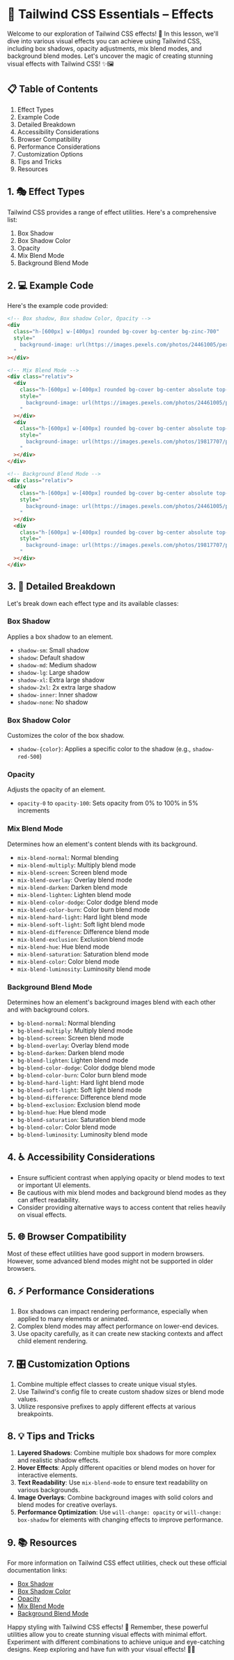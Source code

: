 # 🎨 Tailwind CSS Essentials – Effects

Welcome to our exploration of Tailwind CSS effects! 🚀 In this lesson, we'll dive into various visual effects you can achieve using Tailwind CSS, including box shadows, opacity adjustments, mix blend modes, and background blend modes. Let's uncover the magic of creating stunning visual effects with Tailwind CSS! ✨🖼️

## 📋 Table of Contents

1. Effect Types
2. Example Code
3. Detailed Breakdown
4. Accessibility Considerations
5. Browser Compatibility
6. Performance Considerations
7. Customization Options
8. Tips and Tricks
9. Resources

## 1. 🎭 Effect Types

Tailwind CSS provides a range of effect utilities. Here's a comprehensive list:

1. Box Shadow
2. Box Shadow Color
3. Opacity
4. Mix Blend Mode
5. Background Blend Mode

## 2. 💻 Example Code

Here's the example code provided:

```html
<!-- Box shadow, Box shadow Color, Opacity -->
<div
  class="h-[600px] w-[400px] rounded bg-cover bg-center bg-zinc-700"
  style="
    background-image: url(https://images.pexels.com/photos/24461005/pexels-photo-24461005/free-photo-of-model-in-coat-and-boots.jpeg?auto=compress&cs=tinysrgb&w=1260&h=750&dpr=1);
  "
></div>

<!-- Mix Blend Mode -->
<div class="relativ">
  <div
    class="h-[600px] w-[400px] rounded bg-cover bg-center absolute top-2/4 left-2/4 -translate-x-2/4 -translate-y-2/4 mix-blend-multiply"
    style="
      background-image: url(https://images.pexels.com/photos/24461005/pexels-photo-24461005/free-photo-of-model-in-coat-and-boots.jpeg?auto=compress&cs=tinysrgb&w=1260&h=750&dpr=1);
    "
  ></div>
  <div
    class="h-[600px] w-[400px] rounded bg-cover bg-center absolute top-2/4 right-[35%] -translate-x-2/4 -translate-y-2/4 mix-blend-multiply"
    style="
      background-image: url(https://images.pexels.com/photos/19817707/pexels-photo-19817707/free-photo-of-fashionable-woman-in-a-green-boots-posing-on-a-sidewalk.jpeg?auto=compress&cs=tinysrgb&w=1260&h=750&dpr=1);
    "
  ></div>
</div>

<!-- Background Blend Mode -->
<div class="relativ">
  <div
    class="h-[600px] w-[400px] rounded bg-cover bg-center absolute top-2/4 left-2/4 -translate-x-2/4 -translate-y-2/4 bg-blend-screen bg-slate-400"
    style="
      background-image: url(https://images.pexels.com/photos/24461005/pexels-photo-24461005/free-photo-of-model-in-coat-and-boots.jpeg?auto=compress&cs=tinysrgb&w=1260&h=750&dpr=1);
    "
  ></div>
  <div
    class="h-[600px] w-[400px] rounded bg-cover bg-center absolute top-2/4 right-[35%] -translate-x-2/4 -translate-y-2/4 bg-blend-screen bg-slate-400"
    style="
      background-image: url(https://images.pexels.com/photos/19817707/pexels-photo-19817707/free-photo-of-fashionable-woman-in-a-green-boots-posing-on-a-sidewalk.jpeg?auto=compress&cs=tinysrgb&w=1260&h=750&dpr=1);
    "
  ></div>
</div>
```

## 3. 🧩 Detailed Breakdown

Let's break down each effect type and its available classes:

### Box Shadow

Applies a box shadow to an element.

- `shadow-sm`: Small shadow
- `shadow`: Default shadow
- `shadow-md`: Medium shadow
- `shadow-lg`: Large shadow
- `shadow-xl`: Extra large shadow
- `shadow-2xl`: 2x extra large shadow
- `shadow-inner`: Inner shadow
- `shadow-none`: No shadow

### Box Shadow Color

Customizes the color of the box shadow.

- `shadow-{color}`: Applies a specific color to the shadow (e.g., `shadow-red-500`)

### Opacity

Adjusts the opacity of an element.

- `opacity-0` to `opacity-100`: Sets opacity from 0% to 100% in 5% increments

### Mix Blend Mode

Determines how an element's content blends with its background.

- `mix-blend-normal`: Normal blending
- `mix-blend-multiply`: Multiply blend mode
- `mix-blend-screen`: Screen blend mode
- `mix-blend-overlay`: Overlay blend mode
- `mix-blend-darken`: Darken blend mode
- `mix-blend-lighten`: Lighten blend mode
- `mix-blend-color-dodge`: Color dodge blend mode
- `mix-blend-color-burn`: Color burn blend mode
- `mix-blend-hard-light`: Hard light blend mode
- `mix-blend-soft-light`: Soft light blend mode
- `mix-blend-difference`: Difference blend mode
- `mix-blend-exclusion`: Exclusion blend mode
- `mix-blend-hue`: Hue blend mode
- `mix-blend-saturation`: Saturation blend mode
- `mix-blend-color`: Color blend mode
- `mix-blend-luminosity`: Luminosity blend mode

### Background Blend Mode

Determines how an element's background images blend with each other and with background colors.

- `bg-blend-normal`: Normal blending
- `bg-blend-multiply`: Multiply blend mode
- `bg-blend-screen`: Screen blend mode
- `bg-blend-overlay`: Overlay blend mode
- `bg-blend-darken`: Darken blend mode
- `bg-blend-lighten`: Lighten blend mode
- `bg-blend-color-dodge`: Color dodge blend mode
- `bg-blend-color-burn`: Color burn blend mode
- `bg-blend-hard-light`: Hard light blend mode
- `bg-blend-soft-light`: Soft light blend mode
- `bg-blend-difference`: Difference blend mode
- `bg-blend-exclusion`: Exclusion blend mode
- `bg-blend-hue`: Hue blend mode
- `bg-blend-saturation`: Saturation blend mode
- `bg-blend-color`: Color blend mode
- `bg-blend-luminosity`: Luminosity blend mode

## 4. ♿ Accessibility Considerations

- Ensure sufficient contrast when applying opacity or blend modes to text or important UI elements.
- Be cautious with mix blend modes and background blend modes as they can affect readability.
- Consider providing alternative ways to access content that relies heavily on visual effects.

## 5. 🌐 Browser Compatibility

Most of these effect utilities have good support in modern browsers. However, some advanced blend modes might not be supported in older browsers.

## 6. ⚡ Performance Considerations

1. Box shadows can impact rendering performance, especially when applied to many elements or animated.
2. Complex blend modes may affect performance on lower-end devices.
3. Use opacity carefully, as it can create new stacking contexts and affect child element rendering.

## 7. 🎛️ Customization Options

1. Combine multiple effect classes to create unique visual styles.
2. Use Tailwind's config file to create custom shadow sizes or blend mode values.
3. Utilize responsive prefixes to apply different effects at various breakpoints.

## 8. 💡 Tips and Tricks

1. **Layered Shadows**: Combine multiple box shadows for more complex and realistic shadow effects.
2. **Hover Effects**: Apply different opacities or blend modes on hover for interactive elements.
3. **Text Readability**: Use `mix-blend-mode` to ensure text readability on various backgrounds.
4. **Image Overlays**: Combine background images with solid colors and blend modes for creative overlays.
5. **Performance Optimization**: Use `will-change: opacity` or `will-change: box-shadow` for elements with changing effects to improve performance.

## 9. 📚 Resources

For more information on Tailwind CSS effect utilities, check out these official documentation links:

- [Box Shadow](https://tailwindcss.com/docs/box-shadow)
- [Box Shadow Color](https://tailwindcss.com/docs/box-shadow-color)
- [Opacity](https://tailwindcss.com/docs/opacity)
- [Mix Blend Mode](https://tailwindcss.com/docs/mix-blend-mode)
- [Background Blend Mode](https://tailwindcss.com/docs/background-blend-mode)

Happy styling with Tailwind CSS effects! 🎉 Remember, these powerful utilities allow you to create stunning visual effects with minimal effort. Experiment with different combinations to achieve unique and eye-catching designs. Keep exploring and have fun with your visual effects! 🎨✨
